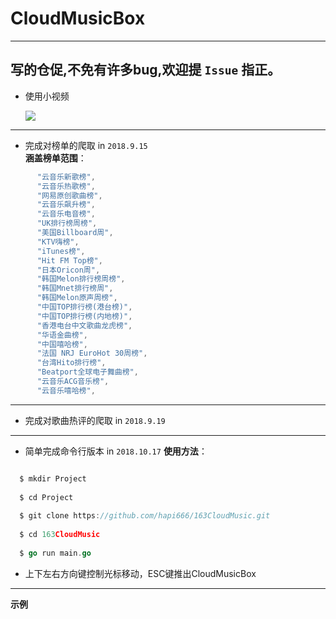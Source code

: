 # CloudMusicBox
---
 **写的仓促,不免有许多bug,欢迎提 `Issue` 指正。**
---

* 使用小视频

  ![](https://github.com/hapi666/163CloudMusic/blob/master/QQ20181031-150931-HD.gif)

---

  * 完成对榜单的爬取 in  `2018.9.15`   
**涵盖榜单范围**：

```go
	  "云音乐新歌榜",  
      "云音乐热歌榜",   
      "网易原创歌曲榜",   
      "云音乐飙升榜",   
      "云音乐电音榜",   
      "UK排行榜周榜",   
      "美国Billboard周",   
      "KTV嗨榜",   
      "iTunes榜",   
      "Hit FM Top榜",   
      "日本Oricon周",   
      "韩国Melon排行榜周榜",   
      "韩国Mnet排行榜周",   
      "韩国Melon原声周榜",   
      "中国TOP排行榜(港台榜)",   
      "中国TOP排行榜(内地榜)",   
      "香港电台中文歌曲龙虎榜",   
      "华语金曲榜",   
      "中国嘻哈榜",   
      "法国 NRJ EuroHot 30周榜",   
      "台湾Hito排行榜",   
      "Beatport全球电子舞曲榜",   
      "云音乐ACG音乐榜",   
      "云音乐嘻哈榜",
```
---
 * 完成对歌曲热评的爬取 in `2018.9.19`  
---
 * 简单完成命令行版本 in `2018.10.17`
 **使用方法**：  
```go

  $ mkdir Project
  
  $ cd Project
  
  $ git clone https://github.com/hapi666/163CloudMusic.git
  
  $ cd 163CloudMusic
    
  $ go run main.go
```
* 上下左右方向键控制光标移动，ESC键推出CloudMusicBox

---
 **示例**

    
